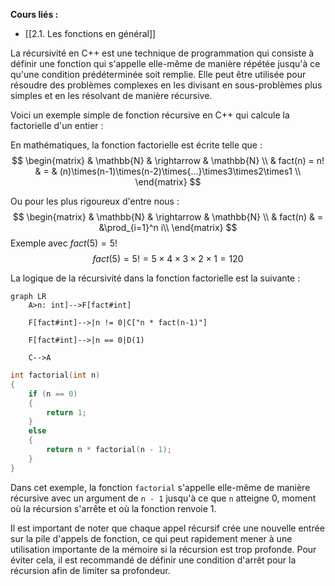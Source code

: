 **Cours liés :**
- [[2.1. Les fonctions en général]]

La récursivité en C++ est une technique de programmation qui consiste à définir une fonction qui s'appelle elle-même de manière répétée jusqu'à ce qu'une condition prédéterminée soit remplie. Elle peut être utilisée pour résoudre des problèmes complexes en les divisant en sous-problèmes plus simples et en les résolvant de manière récursive.

Voici un exemple simple de fonction récursive en C++ qui calcule la factorielle d'un entier :

En mathématiques, la fonction factorielle est écrite telle que : 
$$
\begin{matrix}
& \mathbb{N}   & \rightarrow & \mathbb{N} \\
& fact(n) = n! & = & (n)\times(n-1)\times(n-2)\times{...}\times3\times2\times1 \\
\end{matrix}
$$

Ou pour les plus rigoureux d'entre nous :  
$$
\begin{matrix}
	& \mathbb{N}   & \rightarrow & \mathbb{N} \\
	& fact(n)      & =           &\prod_{i=1}^n i\\
\end{matrix}
$$
Exemple avec $fact(5) = 5!$ 
$$
	fact(5) = 5! = 5 \times 4 \times 3 \times 2 \times 1 = 120
$$

La logique de la récursivité dans la fonction factorielle est la suivante : 

```mermaid
graph LR
    A>n: int]-->F[fact#int]

    F[fact#int]-->|n != 0|C["n * fact(n-1)"]

    F[fact#int]-->|n == 0|D(1)

    C-->A
```

```cpp
int factorial(int n)
{
	if (n == 0)
	{
	    return 1;
	} 
	else 
	{
	    return n * factorial(n - 1);
	}
}
```

Dans cet exemple, la fonction `factorial` s'appelle elle-même de manière récursive avec un argument de `n - 1` jusqu'à ce que `n` atteigne 0, moment où la récursion s'arrête et où la fonction renvoie 1.

Il est important de noter que chaque appel récursif crée une nouvelle entrée sur la pile d'appels de fonction, ce qui peut rapidement mener à une utilisation importante de la mémoire si la récursion est trop profonde. Pour éviter cela, il est recommandé de définir une condition d'arrêt pour la récursion afin de limiter sa profondeur.